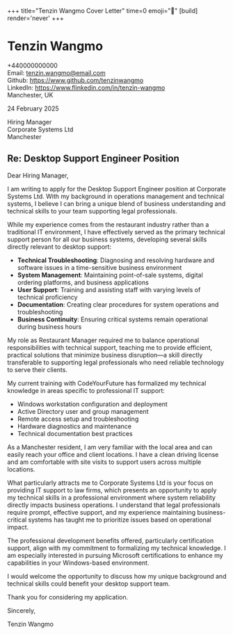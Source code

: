 +++
title="Tenzin Wangmo Cover Letter" 
time=0 
emoji="📝" 
[build]
render='never'
+++

# Tenzin Wangmo

+440000000000  
Email: tenzin.wangmo@email.com  
Github: https://www.github.com/tenzinwangmo  
LinkedIn: https://www.flinkedin.com/in/tenzin-wangmo  
Manchester, UK

24 February 2025

Hiring Manager  
Corporate Systems Ltd  
Manchester

## Re: Desktop Support Engineer Position

Dear Hiring Manager,

I am writing to apply for the Desktop Support Engineer position at Corporate Systems Ltd. With my background in operations management and technical systems, I believe I can bring a unique blend of business understanding and technical skills to your team supporting legal professionals.

While my experience comes from the restaurant industry rather than a traditional IT environment, I have effectively served as the primary technical support person for all our business systems, developing several skills directly relevant to desktop support:

- **Technical Troubleshooting**: Diagnosing and resolving hardware and software issues in a time-sensitive business environment
- **System Management**: Maintaining point-of-sale systems, digital ordering platforms, and business applications
- **User Support**: Training and assisting staff with varying levels of technical proficiency
- **Documentation**: Creating clear procedures for system operations and troubleshooting
- **Business Continuity**: Ensuring critical systems remain operational during business hours

My role as Restaurant Manager required me to balance operational responsibilities with technical support, teaching me to provide efficient, practical solutions that minimize business disruption—a skill directly transferable to supporting legal professionals who need reliable technology to serve their clients.

My current training with CodeYourFuture has formalized my technical knowledge in areas specific to professional IT support:

- Windows workstation configuration and deployment
- Active Directory user and group management
- Remote access setup and troubleshooting
- Hardware diagnostics and maintenance
- Technical documentation best practices

As a Manchester resident, I am very familiar with the local area and can easily reach your office and client locations. I have a clean driving license and am comfortable with site visits to support users across multiple locations.

What particularly attracts me to Corporate Systems Ltd is your focus on providing IT support to law firms, which presents an opportunity to apply my technical skills in a professional environment where system reliability directly impacts business operations. I understand that legal professionals require prompt, effective support, and my experience maintaining business-critical systems has taught me to prioritize issues based on operational impact.

The professional development benefits offered, particularly certification support, align with my commitment to formalizing my technical knowledge. I am especially interested in pursuing Microsoft certifications to enhance my capabilities in your Windows-based environment.

I would welcome the opportunity to discuss how my unique background and technical skills could benefit your desktop support team.

Thank you for considering my application.

Sincerely,

Tenzin Wangmo
